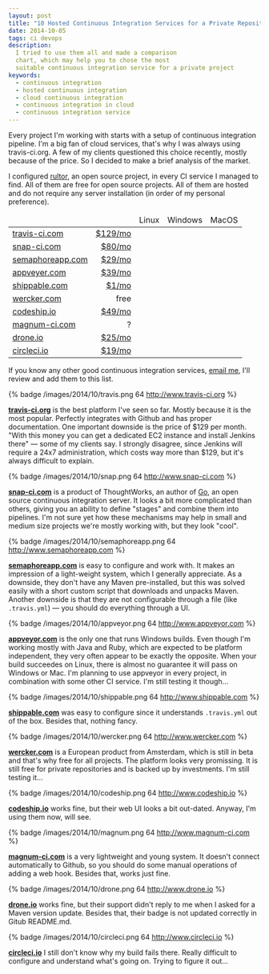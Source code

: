 ```yaml
---
layout: post
title: "10 Hosted Continuous Integration Services for a Private Repository"
date: 2014-10-05
tags: ci devops
description:
  I tried to use them all and made a comparison
  chart, which may help you to chose the most
  suitable continuous integration service for a private project
keywords:
  - continuous integration
  - hosted continuous integration
  - cloud continuous integration
  - continuous integration in cloud
  - continuous integration service
---
```


Every project I'm working with starts with a setup of continuous
integration pipeline. I'm a big fan of cloud services,
that's why I was always using travis-ci.org. A few of
my clients questioned this choice recently, mostly because
of the price. So I decided to make a brief analysis of the market.

I configured [rultor](https://github.com/yegor256/rultor),
an open source project, in every CI service I managed to find.
All of them are free for open source projects.
All of them are hosted and do not require any server installation
(in order of my personal preference).

<table>
<thead>
<tr><td></td><td></td><td>Linux</td><td>Windows</td><td>MacOS</td></tr>
</thead>
<tbody>
<tr><td><a href="http://www.travis-ci.org">travis-ci.com</a></td>
  <td style="text-align:right"><a href="https://travis-ci.com/plans">$129/mo</a></td>
  <td><i class="icon-yes"></i></td>
  <td><i class="icon-no"></i></td>
  <td><i class="icon-yes"></i></td></tr>
<tr><td><a href="http://www.snap-ci.com">snap-ci.com</td>
  <td style="text-align:right"><a href="https://snap-ci.com/plans">$80/mo</a></td>
  <td><i class="icon-yes"></i></td>
  <td><i class="icon-no"></i></td>
  <td><i class="icon-no"></i></td></tr>
<tr><td><a href="http://www.semaphoreapp.com">semaphoreapp.com</td>
  <td style="text-align:right"><a href="https://semaphoreapp.com/pricing">$29/mo</a></td>
  <td><i class="icon-yes"></i></td>
  <td><i class="icon-no"></i></td>
  <td><i class="icon-no"></i></td></tr>
<tr><td><a href="http://www.appveyor.com">appveyer.com</td>
  <td style="text-align:right"><a href="http://www.appveyor.com/pricing">$39/mo</a></td>
  <td><i class="icon-no"></i></td>
  <td><i class="icon-yes"></i></td>
  <td><i class="icon-no"></i></td></tr>
<tr><td><a href="http://www.shippable.com">shippable.com</td>
  <td style="text-align:right"><a href="http://www.shippable.com/pricing.html">$1/mo</a></td>
  <td><i class="icon-yes"></i></td>
  <td><i class="icon-no"></i></td>
  <td><i class="icon-no"></i></td></tr>
<tr><td><a href="http://www.wercker.com">wercker.com</td>
  <td style="text-align:right">free</td>
  <td><i class="icon-yes"></i></td>
  <td><i class="icon-no"></i></td>
  <td><i class="icon-no"></i></td></tr>
<tr><td><a href="http://www.codeship.io">codeship.io</td>
  <td style="text-align:right"><a href="https://codeship.io/pricing">$49/mo</a></td>
  <td><i class="icon-yes"></i></td>
  <td><i class="icon-no"></i></td>
  <td><i class="icon-no"></i></td></tr>
<tr><td><a href="http://www.magnum-ci.com">magnum-ci.com</td>
  <td style="text-align:right">?</td>
  <td><i class="icon-yes"></i></td>
  <td><i class="icon-no"></i></td>
  <td><i class="icon-no"></i></td></tr>
<tr><td><a href="http://www.drone.io">drone.io</td>
  <td style="text-align:right"><a href="https://drone.io/pricing">$25/mo</a></td>
  <td><i class="icon-yes"></i></td>
  <td><i class="icon-no"></i></td>
  <td><i class="icon-no"></i></td></tr>
<tr><td><a href="http://www.circleci.io">circleci.io</td>
  <td style="text-align:right"><a href="https://circleci.com/pricing">$19/mo</a></td>
  <td><i class="icon-yes"></i></td>
  <td><i class="icon-no"></i></td>
  <td><i class="icon-no"></i></td></tr>
</tbody>
</table>

If you know any other good continuous integration services,
[email me](/about-me.html), I'll review and add them to this list.

{% badge /images/2014/10/travis.png 64 http://www.travis-ci.org %}

[**travis-ci.org**](http://www.travis-ci.org) is
the best platform I've seen so far. Mostly because
it is the most popular. Perfectly integrates with
Github and has proper documentation. One important
downside is the price of $129 per month. "With this money
you can get a dedicated EC2 instance and install Jenkins there" &mdash;
some of my clients say. I strongly disagree, since Jenkins will
require a 24x7 administration, which costs way more than $129, but
it's always difficult to explain.

{% badge /images/2014/10/snap.png 64 http://www.snap-ci.com %}

[**snap-ci.com**](http://www.snap-ci.com) is a product of
ThoughtWorks, an author of [Go](http://www.go.cd/),
an open source continuous integration server. It looks a bit more
complicated than others, giving you an ability to define "stages"
and combine them into pipelines. I'm not sure yet how these mechanisms
may help in small and medium size projects we're mostly working with,
but they look "cool".

{% badge /images/2014/10/semaphoreapp.png 64 http://www.semaphoreapp.com %}

[**semaphoreapp.com**](http://www.semaphoreapp.com) is easy to
configure and work with. It makes an impression of a light-weight
system, which I generally appreciate. As a downside, they don't have
any Maven pre-installed, but this was solved easily with a short
custom script that downloads and unpacks Maven. Another downside is
that they are not configurable through a file (like `.travis.yml`) &mdash;
you should do everything through a UI.

{% badge /images/2014/10/appveyor.png 64 http://www.appveyor.com %}

[**appveyor.com**](http://www.appveyor.com) is the only one
that runs Windows builds. Even though I'm working mostly with
Java and Ruby, which are expected to be platform independent, they
very often appear to be exactly the opposite. When your build
succeedes on Linux, there is almost no guarantee it will pass on
Windows or Mac. I'm planning to use appveyor in every project,
in combination with some other CI service. I'm still testing it though...

{% badge /images/2014/10/shippable.png 64 http://www.shippable.com %}

[**shippable.com**](http://www.shippable.com) was easy to configure
since it understands `.travis.yml` out of the box. Besides that,
nothing fancy.

{% badge /images/2014/10/wercker.png 64 http://www.wercker.com %}

[**wercker.com**](http://www.wercker.com) is a European product
from Amsterdam, which is still in beta and that's why free
for all projects. The platform looks very promissing. It is still
free for private repositories and is backed up by investments.
I'm still testing it...

{% badge /images/2014/10/codeship.png 64 http://www.codeship.io %}

[**codeship.io**](http://www.codeship.io) works fine, but their web UI
looks a bit out-dated. Anyway, I'm using them now, will see.

{% badge /images/2014/10/magnum.png 64 http://www.magnum-ci.com %}

[**magnum-ci.com**](http://www.magnum-ci.com) is a very lightweight
and young system. It doesn't connect automatically to Github,
so you should do some manual operations of adding a web hook.
Besides that, works just fine.

{% badge /images/2014/10/drone.png 64 http://www.drone.io %}

[**drone.io**](http://www.drone.io) works fine, but their support
didn't reply to me when I asked for a Maven version update. Besides
that, their badge is not updated correctly in Gitub README.md.

{% badge /images/2014/10/circleci.png 64 http://www.circleci.io %}

[**circleci.io**](http://www.circleci.io) I still don't know why my build
fails there. Really difficult to configure and understand
what's going on. Trying to figure it out...

